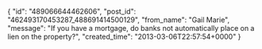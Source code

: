  {
   "id": "489066644462606",
   "post_id": "462493170453287_488691414500129",
   "from_name": "Gail Marie",
   "message": "If you have a mortgage, do banks not automatically place on a lien on the property?",
   "created_time": "2013-03-06T22:57:54+0000"
 }
